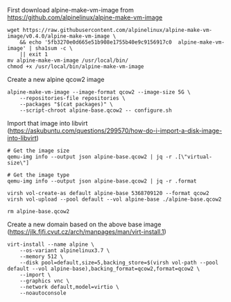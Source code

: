 First download alpine-make-vm-image from https://github.com/alpinelinux/alpine-make-vm-image

    wget https://raw.githubusercontent.com/alpinelinux/alpine-make-vm-image/v0.4.0/alpine-make-vm-image \
        && echo '5fb3270e0d665e51b908e1755b40e9c9156917c0  alpine-make-vm-image' | sha1sum -c \
        || exit 1
    mv alpine-make-vm-image /usr/local/bin/
    chmod +x /usr/local/bin/alpine-make-vm-image


Create a new alpine qcow2 image

    alpine-make-vm-image --image-format qcow2 --image-size 5G \
        --repositories-file repositories \
        --packages "$(cat packages)" \
        --script-chroot alpine-base.qcow2 -- configure.sh


Import that image into libvirt (https://askubuntu.com/questions/299570/how-do-i-import-a-disk-image-into-libvirt)

    # Get the image size
    qemu-img info --output json alpine-base.qcow2 | jq -r .[\"virtual-size\"]
    
    # Get the image type
    qemu-img info --output json alpine-base.qcow2 | jq -r .format

    virsh vol-create-as default alpine-base 5368709120 --format qcow2
    virsh vol-upload --pool default --vol alpine-base ./alpine-base.qcow2
    
    rm alpine-base.qcow2


Create a new domain based on the above base image (https://jlk.fjfi.cvut.cz/arch/manpages/man/virt-install.1)

    virt-install --name alpine \
        --os-variant alpinelinux3.7 \
        --memory 512 \
        --disk pool=default,size=5,backing_store=$(virsh vol-path --pool default --vol alpine-base),backing_format=qcow2,format=qcow2 \
        --import \
        --graphics vnc \
        --network default,model=virtio \
        --noautoconsole